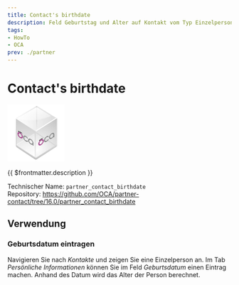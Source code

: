 ```yaml
---
title: Contact's birthdate
description: Feld Geburtstag und Alter auf Kontakt vom Typ Einzelperson.
tags:
- HowTo
- OCA
prev: ./partner
---
```

# Contact's birthdate
![icon_oca_app](attachments/icon_oca_app.png)

{{ $frontmatter.description }}

Technischer Name: `partner_contact_birthdate`\
Repository: <https://github.com/OCA/partner-contact/tree/16.0/partner_contact_birthdate>

## Verwendung

### Geburtsdatum eintragen

Navigieren Sie nach *Kontakte* und zeigen Sie eine Einzelperson an. Im Tab *Persönliche Informationen* können Sie im Feld *Geburtsdatum* einen Eintrag machen. Anhand des Datum wird das Alter der Person berechnet.